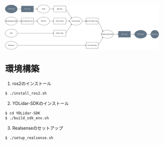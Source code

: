 ![構成図](./構成図.drawio.svg)

# 環境構築

1. ros2のインストール
```bash
$ ./install_ros2.sh
```
2. YDLidar-SDKのインストール
```bash
$ cd YDLidar-SDK
$ ./build_sdk_env.sh
```
3. Realsenseのセットアップ
```bash
$ ./setup_realsense.sh
```